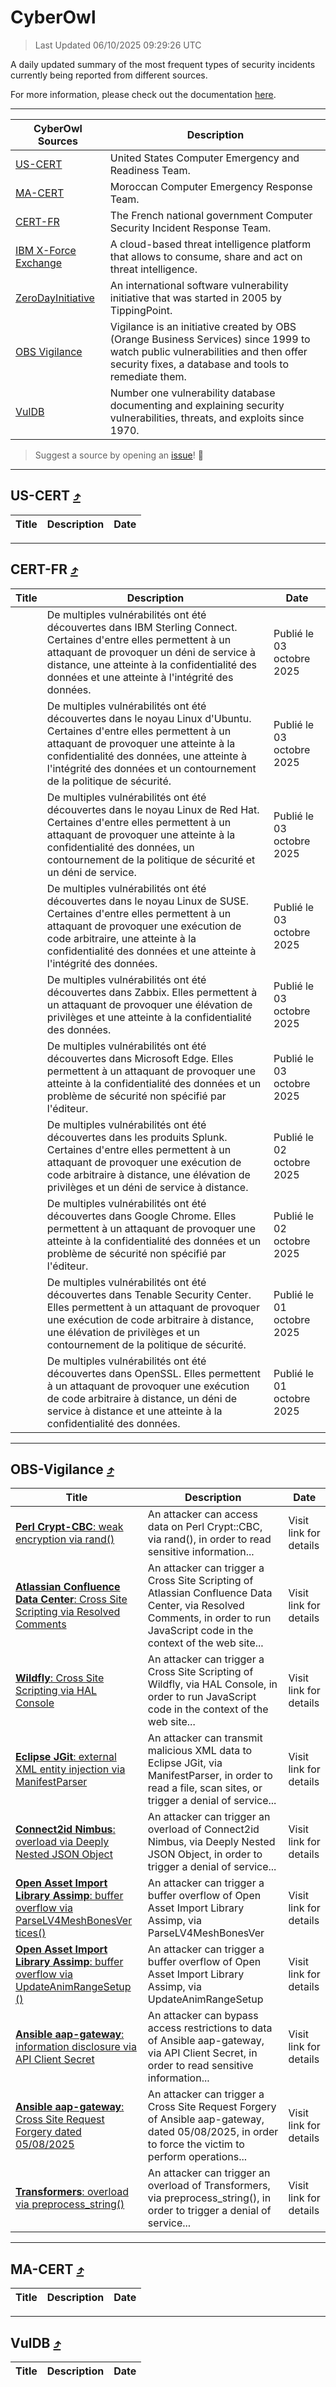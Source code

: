 
 <div id='top'></div>

# CyberOwl

 > Last Updated 06/10/2025 09:29:26 UTC
 
 A daily updated summary of the most frequent types of security incidents currently being reported from different sources.
 
 For more information, please check out the documentation [here](./docs/README.md).
 
 ---
 |CyberOwl Sources|Description|
 |---|---|
 |[US-CERT](#us-cert-arrow_heading_up)|United States Computer Emergency and Readiness Team.|
 |[MA-CERT](#ma-cert-arrow_heading_up)|Moroccan Computer Emergency Response Team.|
 |[CERT-FR](#cert-fr-arrow_heading_up)|The French national government Computer Security Incident Response Team.|
 |[IBM X-Force Exchange](#ibmcloud-arrow_heading_up)|A cloud-based threat intelligence platform that allows to consume, share and act on threat intelligence.|
 |[ZeroDayInitiative](#zerodayinitiative-arrow_heading_up)|An international software vulnerability initiative that was started in 2005 by TippingPoint.|
 |[OBS Vigilance](#obs-vigilance-arrow_heading_up)|Vigilance is an initiative created by OBS (Orange Business Services) since 1999 to watch public vulnerabilities and then offer security fixes, a database and tools to remediate them.|
 |[VulDB](#vuldb-arrow_heading_up)|Number one vulnerability database documenting and explaining security vulnerabilities, threats, and exploits since 1970.|
 
 > Suggest a source by opening an [issue](https://github.com/karimhabush/cyberowl/issues)! :raised_hands:
 ---

## US-CERT [:arrow_heading_up:](#cyberowl)

 |Title|Description|Date|
 |---|---|---|
 
 ---

## CERT-FR [:arrow_heading_up:](#cyberowl)

 |Title|Description|Date|
 |---|---|---|
 |[](https://www.cert.ssi.gouv.fr/avis/CERTFR-2025-AVI-0844/)|De multiples vulnérabilités ont été découvertes dans IBM Sterling Connect. Certaines d'entre elles permettent à un attaquant de provoquer un déni de service à distance, une atteinte à la confidentialité des données et une atteinte à l'intégrité des données.|Publié le 03 octobre 2025|
 |[](https://www.cert.ssi.gouv.fr/avis/CERTFR-2025-AVI-0843/)|De multiples vulnérabilités ont été découvertes dans le noyau Linux d'Ubuntu. Certaines d'entre elles permettent à un attaquant de provoquer une atteinte à la confidentialité des données, une atteinte à l'intégrité des données et un contournement de la politique de sécurité.|Publié le 03 octobre 2025|
 |[](https://www.cert.ssi.gouv.fr/avis/CERTFR-2025-AVI-0842/)|De multiples vulnérabilités ont été découvertes dans le noyau Linux de Red Hat. Certaines d'entre elles permettent à un attaquant de provoquer une atteinte à la confidentialité des données, un contournement de la politique de sécurité et un déni de service.|Publié le 03 octobre 2025|
 |[](https://www.cert.ssi.gouv.fr/avis/CERTFR-2025-AVI-0841/)|De multiples vulnérabilités ont été découvertes dans le noyau Linux de SUSE. Certaines d'entre elles permettent à un attaquant de provoquer une exécution de code arbitraire, une atteinte à la confidentialité des données et une atteinte à l'intégrité des données.|Publié le 03 octobre 2025|
 |[](https://www.cert.ssi.gouv.fr/avis/CERTFR-2025-AVI-0840/)|De multiples vulnérabilités ont été découvertes dans Zabbix. Elles permettent à un attaquant de provoquer une élévation de privilèges et une atteinte à la confidentialité des données.|Publié le 03 octobre 2025|
 |[](https://www.cert.ssi.gouv.fr/avis/CERTFR-2025-AVI-0839/)|De multiples vulnérabilités ont été découvertes dans Microsoft Edge. Elles permettent à un attaquant de provoquer une atteinte à la confidentialité des données et un problème de sécurité non spécifié par l'éditeur.|Publié le 03 octobre 2025|
 |[](https://www.cert.ssi.gouv.fr/avis/CERTFR-2025-AVI-0838/)|De multiples vulnérabilités ont été découvertes dans les produits Splunk. Certaines d'entre elles permettent à un attaquant de provoquer une exécution de code arbitraire à distance, une élévation de privilèges et un déni de service à distance.|Publié le 02 octobre 2025|
 |[](https://www.cert.ssi.gouv.fr/avis/CERTFR-2025-AVI-0837/)|De multiples vulnérabilités ont été découvertes dans Google Chrome. Elles permettent à un attaquant de provoquer une atteinte à la confidentialité des données et un problème de sécurité non spécifié par l'éditeur.|Publié le 02 octobre 2025|
 |[](https://www.cert.ssi.gouv.fr/avis/CERTFR-2025-AVI-0836/)|De multiples vulnérabilités ont été découvertes dans Tenable Security Center. Elles permettent à un attaquant de provoquer une exécution de code arbitraire à distance, une élévation de privilèges et un contournement de la politique de sécurité.|Publié le 01 octobre 2025|
 |[](https://www.cert.ssi.gouv.fr/avis/CERTFR-2025-AVI-0835/)|De multiples vulnérabilités ont été découvertes dans OpenSSL. Elles permettent à un attaquant de provoquer une exécution de code arbitraire à distance, un déni de service à distance et une atteinte à la confidentialité des données.|Publié le 01 octobre 2025|
 
 ---

## OBS-Vigilance [:arrow_heading_up:](#cyberowl)

 |Title|Description|Date|
 |---|---|---|
 |[<a href="https://vigilance.fr/vulnerability/Perl-Crypt-CBC-weak-encryption-via-rand-47867" class="noirorange"><b>Perl Crypt-CBC</b>: weak encryption via rand()</a>](https://vigilance.fr/vulnerability/Perl-Crypt-CBC-weak-encryption-via-rand-47867)|An attacker can access data on Perl Crypt::CBC, via rand(), in order to read sensitive information...|Visit link for details|
 |[<a href="https://vigilance.fr/vulnerability/Atlassian-Confluence-Data-Center-Cross-Site-Scripting-via-Resolved-Comments-47860" class="noirorange"><b>Atlassian Confluence Data Center</b>: Cross Site Scripting via Resolved Comments</a>](https://vigilance.fr/vulnerability/Atlassian-Confluence-Data-Center-Cross-Site-Scripting-via-Resolved-Comments-47860)|An attacker can trigger a Cross Site Scripting of Atlassian Confluence Data Center, via Resolved Comments, in order to run JavaScript code in the context of the web site...|Visit link for details|
 |[<a href="https://vigilance.fr/vulnerability/Wildfly-Cross-Site-Scripting-via-HAL-Console-47859" class="noirorange"><b>Wildfly</b>: Cross Site Scripting via HAL Console</a>](https://vigilance.fr/vulnerability/Wildfly-Cross-Site-Scripting-via-HAL-Console-47859)|An attacker can trigger a Cross Site Scripting of Wildfly, via HAL Console, in order to run JavaScript code in the context of the web site...|Visit link for details|
 |[<a href="https://vigilance.fr/vulnerability/Eclipse-JGit-external-XML-entity-injection-via-ManifestParser-47858" class="noirorange"><b>Eclipse JGit</b>: external XML entity injection via ManifestParser</a>](https://vigilance.fr/vulnerability/Eclipse-JGit-external-XML-entity-injection-via-ManifestParser-47858)|An attacker can transmit malicious XML data to Eclipse JGit, via ManifestParser, in order to read a file, scan sites, or trigger a denial of service...|Visit link for details|
 |[<a href="https://vigilance.fr/vulnerability/Connect2id-Nimbus-overload-via-Deeply-Nested-JSON-Object-47857" class="noirorange"><b>Connect2id Nimbus</b>: overload via Deeply Nested JSON Object</a>](https://vigilance.fr/vulnerability/Connect2id-Nimbus-overload-via-Deeply-Nested-JSON-Object-47857)|An attacker can trigger an overload of Connect2id Nimbus, via Deeply Nested JSON Object, in order to trigger a denial of service...|Visit link for details|
 |[<a href="https://vigilance.fr/vulnerability/Open-Asset-Import-Library-Assimp-buffer-overflow-via-ParseLV4MeshBonesVertices-47856" class="noirorange"><b>Open Asset Import Library Assimp</b>: buffer overflow via ParseLV4MeshBonesVer<wbr>tices()</wbr></a>](https://vigilance.fr/vulnerability/Open-Asset-Import-Library-Assimp-buffer-overflow-via-ParseLV4MeshBonesVertices-47856)|An attacker can trigger a buffer overflow of Open Asset Import Library Assimp, via ParseLV4MeshBonesVer|Visit link for details|
 |[<a href="https://vigilance.fr/vulnerability/Open-Asset-Import-Library-Assimp-buffer-overflow-via-UpdateAnimRangeSetup-47855" class="noirorange"><b>Open Asset Import Library Assimp</b>: buffer overflow via UpdateAnimRangeSetup<wbr>()</wbr></a>](https://vigilance.fr/vulnerability/Open-Asset-Import-Library-Assimp-buffer-overflow-via-UpdateAnimRangeSetup-47855)|An attacker can trigger a buffer overflow of Open Asset Import Library Assimp, via UpdateAnimRangeSetup|Visit link for details|
 |[<a href="https://vigilance.fr/vulnerability/Ansible-aap-gateway-information-disclosure-via-API-Client-Secret-47854" class="noirorange"><b>Ansible aap-gateway</b>: information disclosure via API Client Secret</a>](https://vigilance.fr/vulnerability/Ansible-aap-gateway-information-disclosure-via-API-Client-Secret-47854)|An attacker can bypass access restrictions to data of Ansible aap-gateway, via API Client Secret, in order to read sensitive information...|Visit link for details|
 |[<a href="https://vigilance.fr/vulnerability/Ansible-aap-gateway-Cross-Site-Request-Forgery-dated-05-08-2025-47853" class="noirorange"><b>Ansible aap-gateway</b>: Cross Site Request Forgery dated 05/08/2025</a>](https://vigilance.fr/vulnerability/Ansible-aap-gateway-Cross-Site-Request-Forgery-dated-05-08-2025-47853)|An attacker can trigger a Cross Site Request Forgery of Ansible aap-gateway, dated 05/08/2025, in order to force the victim to perform operations...|Visit link for details|
 |[<a href="https://vigilance.fr/vulnerability/Transformers-overload-via-preprocess-string-47852" class="noirorange"><b>Transformers</b>: overload via preprocess_string()</a>](https://vigilance.fr/vulnerability/Transformers-overload-via-preprocess-string-47852)|An attacker can trigger an overload of Transformers, via preprocess_string(), in order to trigger a denial of service...|Visit link for details|
 
 ---

## MA-CERT [:arrow_heading_up:](#cyberowl)

 |Title|Description|Date|
 |---|---|---|
 
 ---

## VulDB [:arrow_heading_up:](#cyberowl)

 |Title|Description|Date|
 |---|---|---|
 